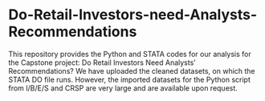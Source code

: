 # Do-Retail-Investors-need-Analysts-Recommendations

This repository provides the Python and STATA codes for our analysis for the Capstone project: Do Retail Investors Need Analysts’ Recommendations?
We have uploaded the cleaned datasets, on which the STATA DO file runs. However, the imported datasets for the Python script from I/B/E/S and CRSP are very large and are available upon request.

